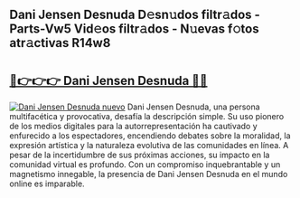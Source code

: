 ## Dani Jensen Desnuda D𝚎sn𝚞dos filtr𝚊dos - Parts-Vw5 Vid𝚎os filtr𝚊dos - N𝚞evas f𝚘tos atr𝚊ctivas R14w8

# <h2><a href="http://mbcgy44.tromn.icu/?c=Dani+Jensen+Desnuda">🔗👉👉👉 Dani Jensen Desnuda 🔗🔗</a></h2>

[![Dani Jensen Desnuda nuevo](https://i.imgur.com/pEAQMta.gif)](http://mbcgy44.tromn.icu/?c=Dani+Jensen+Desnuda)
Dani Jensen Desnuda, una persona multifacética y provocativa, desafía la descripción simple. Su uso pionero de los medios digitales para la autorrepresentación ha cautivado y enfurecido a los espectadores, encendiendo debates sobre la moralidad, la expresión artística y la naturaleza evolutiva de las comunidades en línea. A pesar de la incertidumbre de sus próximas acciones, su impacto en la comunidad virtual es profundo. Con un compromiso inquebrantable y un magnetismo innegable, la presencia de Dani Jensen Desnuda en el mundo online es imparable.
